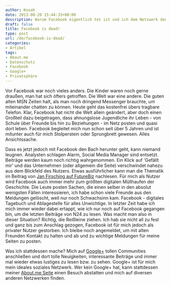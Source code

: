```yaml
---
author: Kovah
date: 2013-08-20 15:44:33+00:00
description: Warum Facebook eigentlich tot ist und ich dem Netzwerk den Rücken kehre und andere Netzwerke nutze.
draft: false
title: Facebook is dead!
type: post
url: /de/facebook-is-dead/
categories:
- Artikel
tags:
- About.me
- Datenschutz
- Facebook
- Google+
- Privatsphäre
---
```


Vor Facebook war noch vieles anders. Die Kinder waren noch gerne draußen, man hat sich öfters getroffen. Die Welt war eine andere. Die guten alten MSN Zeiten halt, als man noch dringend Messenger brauchte, um miteinander chatten zu können. Heute geht das kostenfrei übers tragbare Telefon. Klar, Facebook hat nicht die Welt allein geändert, aber doch einen Großteil dazu beigetragen, dass ahnungslose Jugendliche ihr Leben - von Schule über Freunde bis hin zu Beziehungen - im Netz posten und quasi dort leben. Facebook begleitet mich nun schon seit über 5 Jahren und ist mitunter auch für mich Stolperstein oder Sprungbrett gewesen. Alles Ansichtssache.

Dass es jetzt jedoch mit Facebook den Bach herunter geht, kann niemand leugnen. Analysten schlagen Alarm, Social Media Manager sind entsetzt. Beiträge werden kaum noch richtig wahrgenommen. Ein Klick auf 'Gefällt mir' und das Unternehmen (oder allgemein die Seite) verschwindet nahezu aus dem Blickfeld des Nutzers. Etwas ausführlicher kann man die Thematik im Beitrag von [Jan Firsching auf FutureBiz](http://www.futurebiz.de/artikel/facebook-chronik-nutzerbeitrage-auf-seiten-haben-ihre-wirkung-verloren/) nachlesen. Für mich als Nutzer wird Facebook auch immer mehr zum größten digitalen Müllhaufen der Geschichte. Die Leute posten Sachen, die einen selber in den absolut wenigsten Fällen interessieren, ich habe schon viele Freunde aus den Meldungen gelöscht, weil nur noch Schwachsinn kam. Facebook - digitales Tagebuch und Ablagestelle für alles Unwichtige. In letzter Zeit habe ich mich immer wieder dabei ertappt, wie ich nur noch auf Facebook gegangen bin, um die letzten Beiträge von N24 zu lesen. Was macht man also in dieser Situation? Richtig, die Reißleine ziehen. Ich hab sie nicht all zu fest und ganz bis zum Anschlag gezogen, Facebook ist für mich jedoch als privater Nutzer gestorben. Ich bleibe noch angemeldet, um mit alten Freunden Kontakt zu halten und ab und zu wichtige Meldungen für meine Seiten zu posten.

Was ich stattdessen mache? Mich auf [Google+](https://plus.google.com/u/0/110726465414889739755) tollen Communities anschließen und dort tolle Neuigkeiten, interessante Beiträge und immer mal wieder etwas lustiges zu lesen bzw. zu sehen. Google+ ist für mich mein ideales soziales Netzwerk. Wer kein Google+ hat, kann stattdessen meiner [About.me Seite](http://about.me/kovah) einen Besuch abstatten und mich auf diversen anderen Netzwerken finden.
